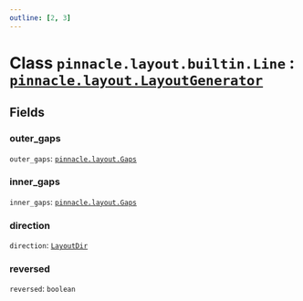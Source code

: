 ```yaml
---
outline: [2, 3]
---
```


# Class `pinnacle.layout.builtin.Line` : <code><a href="/lua-reference/classes/pinnacle.layout.LayoutGenerator">pinnacle.layout.LayoutGenerator</a></code>




## Fields

### outer_gaps

`outer_gaps`: <code><a href="/lua-reference/aliases/pinnacle.layout.Gaps">pinnacle.layout.Gaps</a></code>



### inner_gaps

`inner_gaps`: <code><a href="/lua-reference/aliases/pinnacle.layout.Gaps">pinnacle.layout.Gaps</a></code>



### direction

`direction`: <code><a href="/lua-reference/aliases/LayoutDir">LayoutDir</a></code>



### reversed

`reversed`: <code>boolean</code>




